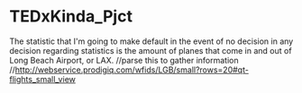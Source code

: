 # TEDxKinda_Pjct
The statistic that I'm going to make default in the event of no decision in any decision regarding statistics is the amount of planes that come in and out of Long Beach Airport, or LAX.
//parse this to gather information
//http://webservice.prodigiq.com/wfids/LGB/small?rows=20#qt-flights_small_view
